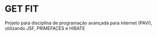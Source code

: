 # GET FIT
Projeto para disciplina de programação avançada para internet (PAVI), utilizando JSF, PRIMEFACES e HIBATE
